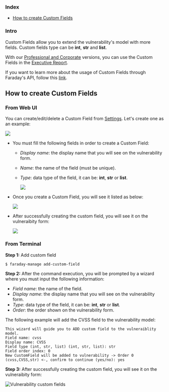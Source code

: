 <a name="index"></a>
### Index
* [How to create Custom Fields](#cf_creation)

### Intro
Custom Fields allow you to extend the vulnerability's model with more fields. Custom fields type can be **int**, **str** and **list**.

With our [Professional and Corporate](https://www.faradaysec.com/#download) versions, you can use the Custom Fields in the [Executive Report](https://github.com/infobyte/faraday/wiki/Executive-Report).

If you want to learn more about the usage of Custom Fields through Faraday's API, follow this [link](https://github.com/infobyte/faraday/wiki/Using-custom-fields-from-the-API).

<a name="cf_creation"></a>
## How to create Custom Fields

### From Web UI

You can create/edit/delete a Custom Field from [Settings](https://github.com/infobyte/faraday/wiki/Settings). Let's create one as an example:

![](https://raw.githubusercontent.com/wiki/infobyte/faraday/images/settings/custom_field_new.png)

* You must fill the following fields in order to create a Custom Field:
    * _Display name_: the display name that you will see on the vulnerability form.
    * _Name_: the name of the field (must be unique).
    * _Type_: data type of the field, it can be: **int**, **str** or **list**.

       ![](https://raw.githubusercontent.com/wiki/infobyte/faraday/images/settings/custom_field_creating.png)

* Once you create a Custom Field, you will see it listed as below:

  ![](https://raw.githubusercontent.com/wiki/infobyte/faraday/images/settings/custom_field_list.png)

* After successfully creating the custom field, you will see it on the vulneraibity form:

  ![](https://raw.githubusercontent.com/wiki/infobyte/faraday/images/custom_fields/custom_field_in_vuln_form.png)

### From Terminal
**Step 1:** Add custom field

```
$ faraday-manage add-custom-field 
```

**Step 2:** After the command execution, you will be prompted by a wizard where you must input the following information:

* _Field name_: the name of the field.
* _Display name_: the display name that you will see on the vulnerability form.
* _Type_: data type of the field, it can be: **int**, **str** or **list**.
* _Order_: the order shown on the vulnerability form.

The following example will add the CVSS field to the vulnerability model:

```
This wizard will guide you to ADD custom field to the vulneraiblity model.
Field name: cvss
Display name: CVSS
Field type (int, str, list) (int, str, list): str
Field order index: 0
New CustomField will be added to vulnerability -> Order 0 (cvss,CVSS,str) <-, confirm to continue (yes/no): yes
```

**Step 3:** After successfully creating the custom field, you will see it on the vulneraibity form:

![Vulnerability custom fields](https://user-images.githubusercontent.com/568181/51412576-c0f01480-1b4a-11e9-961f-69b80b8ba325.png)